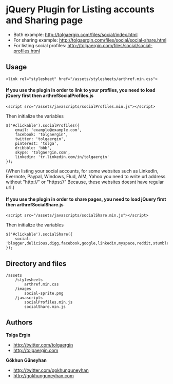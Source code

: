 # jQuery Plugin for Listing accounts and Sharing page 

* Both example: http://tolgaergin.com/files/social/index.html
* For sharing example: http://tolgaergin.com/files/social/social-share.html
* For listing social profiles: http://tolgaergin.com/files/social/social-profiles.html

## Usage

	<link rel="stylesheet" href="/assets/stylesheets/arthref.min.css">

#### If you use the plugin in order to link to your profiles, you need to load jQuery first then arthrefSocialProfiles.js
	<script src="/assets/javascripts/socialProfiles.min.js"></script>

Then initialize the variables

	$('#clickable').socialProfiles({
		email: 'example@example.com',
		facebook: 'tolgaergin',
		twitter: 'tolgaergin',
		pinterest: 'tolga',
		dribbble: 'bbb',
		skype: 'tolgaergin.com',
		linkedin: 'tr.linkedin.com/in/tolgaergin'
	});

(When listing your social accounts,
for some websites such as LinkedIn, Evernote, Paypal, Windows, Flud, AIM, Yahoo
you need to write url address without "http://" or "https://"
Because, these websites doesnt have regular url.)

#### If you use the plugin in order to share pages, you need to load jQuery first then arthrefSocialShare.js
	<script src="/assets/javascripts/socialShare.min.js"></script>

Then initialize the variables

	$('#clickable').socialShare({
		social: 'blogger,delicious,digg,facebook,google,linkedin,myspace,reddit,stumbleupon,tumblr,twitter,windows,yahoo'
	});

## Directory and files

	/assets
		/stylesheets
			arthref.min.css
		/images
			social-sprite.png
		/javascripts
			socialProfiles.min.js
			socialShare.min.js

## Authors

**Tolga Ergin**

+ http://twitter.com/tolgaergin
+ http://tolgaergin.com

**Gökhun Güneyhan**

+ http://twitter.com/gokhunguneyhan
+ http://gokhunguneyhan.com
